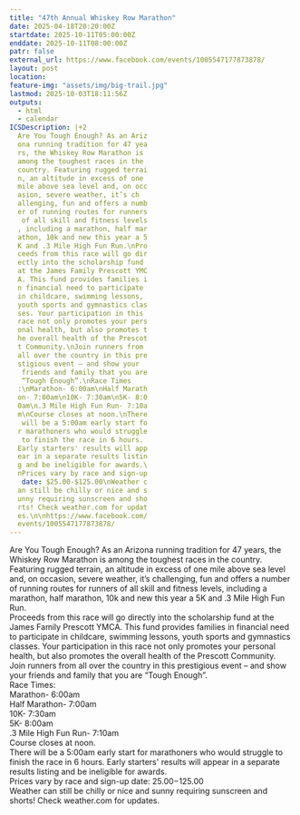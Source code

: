 ```yaml
---
title: "47th Annual Whiskey Row Marathon"
date: 2025-04-18T20:20:00Z
startdate: 2025-10-11T05:00:00Z
enddate: 2025-10-11T08:00:00Z
patr: false
external_url: https://www.facebook.com/events/1005547177873878/
layout: post
location: 
feature-img: "assets/img/big-trail.jpg"
lastmod: 2025-10-03T18:11:56Z
outputs:
  - html
  - calendar
ICSDescription: |+2
  Are You Tough Enough? As an Ariz  ona running tradition for 47 yea  rs, the Whiskey Row Marathon is   among the toughest races in the   country. Featuring rugged terrai  n, an altitude in excess of one   mile above sea level and, on occ  asion, severe weather, it’s ch  allenging, fun and offers a numb  er of running routes for runners   of all skill and fitness levels  , including a marathon, half mar  athon, 10k and new this year a 5  K and .3 Mile High Fun Run.\nPro  ceeds from this race will go dir  ectly into the scholarship fund   at the James Family Prescott YMC  A. This fund provides families i  n financial need to participate   in childcare, swimming lessons,   youth sports and gymnastics clas  ses. Your participation in this   race not only promotes your pers  onal health, but also promotes t  he overall health of the Prescot  t Community.\nJoin runners from   all over the country in this pre  stigious event – and show your   friends and family that you are   “Tough Enough”.\nRace Times  :\nMarathon- 6:00am\nHalf Marath  on- 7:00am\n10K- 7:30am\n5K- 8:0  0am\n.3 Mile High Fun Run- 7:10a  m\nCourse closes at noon.\nThere   will be a 5:00am early start fo  r marathoners who would struggle   to finish the race in 6 hours.   Early starters' results will app  ear in a separate results listin  g and be ineligible for awards.\  nPrices vary by race and sign-up   date: $25.00-$125.00\nWeather c  an still be chilly or nice and s  unny requiring sunscreen and sho  rts! Check weather.com for updat  es.\n\nhttps://www.facebook.com/  events/1005547177873878/
---
```


Are You Tough Enough? As an Arizona running tradition for 47 years, the Whiskey Row Marathon is among the toughest races in the country. Featuring rugged terrain, an altitude in excess of one mile above sea level and, on occasion, severe weather, it’s challenging, fun and offers a number of running routes for runners of all skill and fitness levels, including a marathon, half marathon, 10k and new this year a 5K and .3 Mile High Fun Run.<br>
  Proceeds from this race will go directly into the scholarship fund at the James Family Prescott YMCA. This fund provides families in financial need to participate in childcare, swimming lessons, youth sports and gymnastics classes. Your participation in this race not only promotes your personal health, but also promotes the overall health of the Prescott Community.<br>
  Join runners from all over the country in this prestigious event – and show your friends and family that you are “Tough Enough”.<br>
  Race Times&#58;<br>
  Marathon- 6&#58;00am<br>
  Half Marathon- 7&#58;00am<br>
  10K- 7&#58;30am<br>
  5K- 8&#58;00am<br>
  .3 Mile High Fun Run- 7&#58;10am<br>
  Course closes at noon.<br>
  There will be a 5&#58;00am early start for marathoners who would struggle to finish the race in 6 hours. Early starters' results will appear in a separate results listing and be ineligible for awards.<br>
  Prices vary by race and sign-up date&#58; $25.00-$125.00<br>
  Weather can still be chilly or nice and sunny requiring sunscreen and shorts! Check weather.com for updates.<br>
  <br>
  
